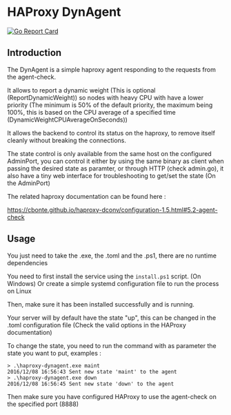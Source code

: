 # HAProxy DynAgent

[![Go Report Card](https://goreportcard.com/badge/github.com/lodgify/haproxy-dynagent)](https://goreportcard.com/report/github.com/lodgify/haproxy-dynagent)

## Introduction

The DynAgent is a simple haproxy agent responding to the requests from the agent-check.

It allows to report a dynamic weight (This is optional (ReportDynamicWeight)) so nodes with heavy CPU with have a lower priority (The minimum is 50% of the default priority, the maximum being 100%, this is based on the CPU average of a specified time (DynamicWeightCPUAverageOnSeconds))

It allows the backend to control its status on the haproxy, to remove itself cleanly without breaking the connections.

The state control is only available from the same host on the configured AdminPort, you can control it either by using the same binary as client when passing the desired state as paramter, or through HTTP (check admin.go), it also have a tiny web interface for troubleshooting to get/set the state (On the AdminPort)

The related haproxy documentation can be found here :

https://cbonte.github.io/haproxy-dconv/configuration-1.5.html#5.2-agent-check

## Usage

You just need to take the .exe, the .toml and the .ps1, there are no runtime dependencies

You need to first install the service using the ```install.ps1``` script. (On Windows)
Or create a simple systemd configuration file to run the process on Linux

Then, make sure it has been installed successfully and is running.

Your server will by default have the state "up", this can be changed in the .toml configuration file (Check the valid options in the HAProxy documentation)

To change the state, you need to run the command with as parameter the state you want to put, examples :

```
> .\haproxy-dynagent.exe maint
2016/12/08 16:56:43 Sent new state 'maint' to the agent
> .\haproxy-dynagent.exe down
2016/12/08 16:56:45 Sent new state 'down' to the agent
```

Then make sure you have configured HAProxy to use the agent-check on the specified port (8888)
